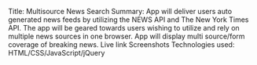 Title: Multisource News Search
Summary: App will deliver users auto generated news feeds by utilizing the NEWS API and The New York Times API. The app will be geared towards users wishing to utilize and rely on multiple news sources in one browser. App will display multi source/form coverage of breaking news. 
Live link
Screenshots
Technologies used: HTML/CSS/JavaScript/jQuery